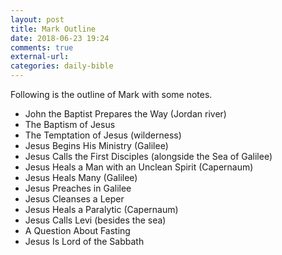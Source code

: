 ```yaml
---
layout: post
title: Mark Outline
date: 2018-06-23 19:24
comments: true
external-url:
categories: daily-bible
---
```


Following is the outline of Mark with some notes.

- John the Baptist Prepares the Way (Jordan river)
- The Baptism of Jesus
- The Temptation of Jesus (wilderness)
- Jesus Begins His Ministry (Galilee)
- Jesus Calls the First Disciples (alongside the Sea of Galilee)
- Jesus Heals a Man with an Unclean Spirit (Capernaum)
- Jesus Heals Many (Galilee)
- Jesus Preaches in Galilee
- Jesus Cleanses a Leper
- Jesus Heals a Paralytic (Capernaum)
- Jesus Calls Levi (besides the sea)
- A Question About Fasting
- Jesus Is Lord of the Sabbath
